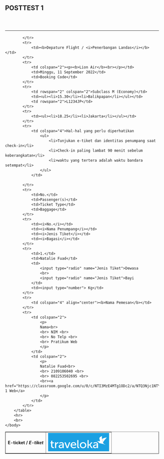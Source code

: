 ## POSTTEST 1
##


<!DOCTYPE html>
<html lang="id">
    <head>
        <title>POSTTEST 1 : HTML</title>
    </head>
    <body>
        <br>
        <hr>
        <table border="1" align="center">
            <tr>
                <td align="center"><b>E-ticket / <i>E-tiket</i></b></td>
                <td rowspan="2" colspan="3" align="center"><img src="logo-traveloka.png" alt="logo traveloka" width="200" height="60"></td>
               
            </tr>
            <tr>
                <td><b>Depature Flight / <i>Penerbangan Landas</i></b></td>
            </tr>
            <tr>
                <td colspan="2"><p><b>Lion Air</b><br></p></td>
                <td>Minggu, 11 September 2022</td>
                <td>Booking Code</td>
            </tr>
            <tr>
                <td rowspan="2" colspan="2">Subclass M (Economy)</td>
                <td><ul><li>15.30</li><li>Balikpapan</li></ul></td>
                <td rowspan="2">L1234JP</td>
            </tr>
            <tr>
                <td><ul><li>18.25</li><li>Jakarta</li></ul></td>
            </tr>
            <tr>
                <td colspan="4">Hal-hal yang perlu diperhatikan
                    <ul>
                        <li>Tunjukan e-tiket dan identitas penumpang saat check-in</li>
                        <li>Check-in paling lambat 90 menit sebelum keberangkatan</li>
                        <li>waktu yang tertera adalah waktu bandara setempat</li>
                    </ul>
                </td>
                
            </tr>
            <tr>
                <td>No.</td>
                <td>Passenger(s)</td>
                <td>Ticket Type</td>
                <td>Baggage</td>
            </tr>
            <tr>
                <td><i>No.</i></td>
                <td><i>Nama Penumpang</i></td>
                <td><i>Jenis Tiket</i></td>
                <td><i>Bagasi</i></td>
            </tr>
            <tr>
                <td>1.</td>
                <td>Natalie Fuad</td>
                <td>
                    <input type="radio" name="Jenis Tiket">Dewasa
                    <br>
                    <input type="radio" name="Jenis Tiket">Bayi
                </td>
                <td><input type="number"> Kg</td>
            </tr>
            <tr>
                <td colspan="4" align="center"><b>Nama Pemesan</b></td>
            </tr>
            <tr>
                <td colspan="2">
                    <p>
                    Nama<br>
                    <br> NIM <br>
                    <br> No Telp <br>
                    <br> Pratikum Web
                    </p>
                </td>
                <td colspan="2">
                    <p>
                    Natalie Fuad<br>
                    <br> 2109106040 <br>
                    <br> 082253502695 <br>
                    <br><a href="https://classroom.google.com/u/0/c/NTI3MzE4MTg1ODc2/a/NTQ3Njc1NTYwNDI4/details">Posttest 1 Web</a>
                    </p>
                </td>
            </tr>
        </table>
        <hr>
        <br>
    </body>
</html>
